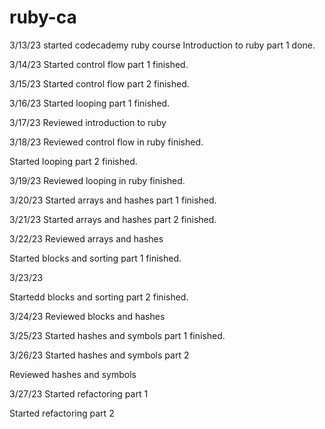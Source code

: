 # ruby-ca

3/13/23 started codecademy ruby course
Introduction to ruby part 1 done.

3/14/23
Started control flow part 1
finished.

3/15/23
Started control flow part 2
finished.

3/16/23
Started looping part 1
finished.

3/17/23
Reviewed introduction to ruby

3/18/23
Reviewed control flow in ruby
finished.

Started looping part 2
finished.

3/19/23
Reviewed looping in ruby
finished.

3/20/23
Started arrays and hashes part 1
finished.

3/21/23
Started arrays and hashes part 2
finished.

3/22/23
Reviewed arrays and hashes

Started blocks and sorting part 1
finished.

3/23/23

Startedd blocks and sorting part 2
finished.

3/24/23
Reviewed blocks and hashes

3/25/23
Started hashes and symbols part 1
finished.

3/26/23
Started hashes and symbols part 2

Reviewed hashes and symbols

3/27/23
Started refactoring part 1

Started refactoring part 2








